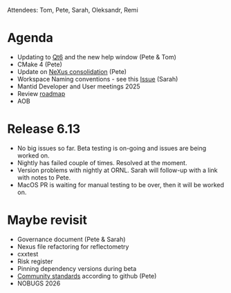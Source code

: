 Attendees: Tom, Pete, Sarah, Oleksandr, Remi

# Agenda
- Updating to [Qt6](https://github.com/mantidproject/mantid/issues/38415) and the new help window (Pete & Tom)
- CMake 4 (Pete)
- Update on [NeXus consolidation](https://github.com/mantidproject/mantid/issues/38332) (Pete)
- Workspace Naming conventions - see this [Issue](https://github.com/mantidproject/mantid/issues/39488) (Sarah)
- Mantid Developer and User meetings 2025
- Review [roadmap](https://github.com/orgs/mantidproject/projects/47/views/1)
- AOB

# Release 6.13
- No big issues so far. Beta testing is on-going and issues are being worked on.
- Nightly has failed couple of times. Resolved at the moment.
- Version problems with nightly at ORNL. Sarah will follow-up with a link with notes to Pete.
- MacOS PR is waiting for manual testing to be over, then it will be worked on.      

# Maybe revisit
- Governance document (Pete & Sarah)
- Nexus file refactoring for reflectometry
- cxxtest
- Risk register
- Pinning dependency versions during beta
- [Community standards](https://github.com/mantidproject/mantid/community) according to github (Pete)
- NOBUGS 2026
